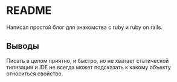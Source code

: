 # README

Написал простой блог для знакомства с ruby и ruby on rails.

## Выводы

Писать в целом приятно, и быстро, но не хватает статической типизации и IDE не всегда может подсказать к какому объекту относиться свойство.
